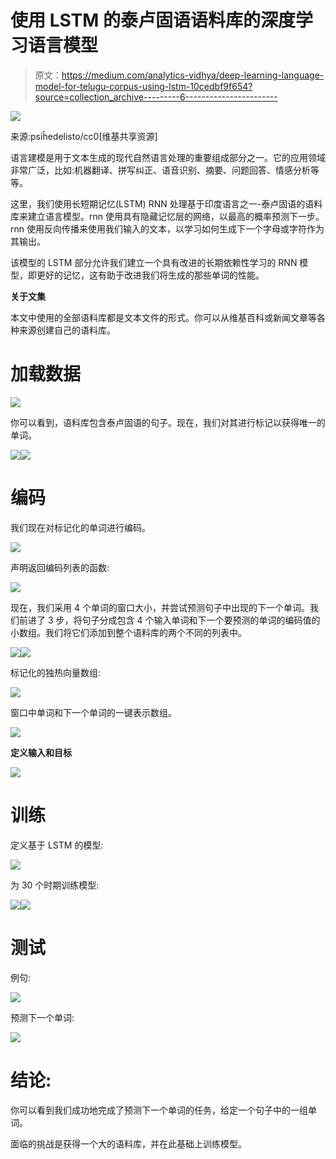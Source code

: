 # 使用 LSTM 的泰卢固语语料库的深度学习语言模型

> 原文：<https://medium.com/analytics-vidhya/deep-learning-language-model-for-telugu-corpus-using-lstm-10cedbf9f654?source=collection_archive---------6----------------------->

![](img/3558207bc435e4a2c518f866e34cfa55.png)

来源:psiĥedelisto/cc0[维基共享资源]

语言建模是用于文本生成的现代自然语言处理的重要组成部分之一。它的应用领域非常广泛，比如:机器翻译、拼写纠正、语音识别、摘要、问题回答、情感分析等等。

这里，我们使用长短期记忆(LSTM) RNN 处理基于印度语言之一-泰卢固语的语料库来建立语言模型。rnn 使用具有隐藏记忆层的网络，以最高的概率预测下一步。rnn 使用反向传播来使用我们输入的文本，以学习如何生成下一个字母或字符作为其输出。

该模型的 LSTM 部分允许我们建立一个具有改进的长期依赖性学习的 RNN 模型，即更好的记忆，这有助于改进我们将生成的那些单词的性能。

**关于文集**

本文中使用的全部语料库都是文本文件的形式。你可以从维基百科或新闻文章等各种来源创建自己的语料库。

# 加载数据

![](img/104118707a5cad20417f0434e8a305f8.png)

你可以看到，语料库包含泰卢固语的句子。现在，我们对其进行标记以获得唯一的单词。

![](img/b30182ecfaf799a445722cc0b37dd94d.png)![](img/852816d79f14fce0c3bf6033e2d31f48.png)

# **编码**

我们现在对标记化的单词进行编码。

![](img/c676182a485e7a4ec6dc4c194822fb78.png)

声明返回编码列表的函数:

![](img/ac36082198911890ecc5a00b6be2bd9a.png)

现在，我们采用 4 个单词的窗口大小，并尝试预测句子中出现的下一个单词。我们前进了 3 步，将句子分成包含 4 个输入单词和下一个要预测的单词的编码值的小数组。我们将它们添加到整个语料库的两个不同的列表中。

![](img/8827fd7e0d135669626bea77eda6d242.png)![](img/ab563cfd5c1d0c2f54e2ba3ef0152510.png)

标记化的独热向量数组:

![](img/7bab9e7f316a4e8bf709b730895250df.png)

窗口中单词和下一个单词的一键表示数组。

![](img/bd7ffcc012cafd9028c8f9ef632cb722.png)

**定义输入和目标**

![](img/5165dc51b177f722361faa942a22b329.png)

# **训练**

定义基于 LSTM 的模型:

![](img/781a277a54db2ac33cd8cd4884be4450.png)

为 30 个时期训练模型:

![](img/66e77ceec9bd39706d8daf0c8bc079e5.png)![](img/b8c2a6e2d62722ad33423f1299d25165.png)

# **测试**

例句:

![](img/9ec68dc6ebf9eb1980abf5e0c300bd7f.png)

预测下一个单词:

![](img/db8aa94f3fd46a8683463984625257b3.png)

# 结论:

你可以看到我们成功地完成了预测下一个单词的任务，给定一个句子中的一组单词。

面临的挑战是获得一个大的语料库，并在此基础上训练模型。